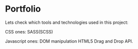 # Portfolio

Lets check which tools and technologies used in this project:

CSS ones:
    SASS(SCSS)

Javascript ones:
    DOM manipulation
    HTML5 Drag and Drop API. 
